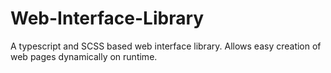 # Web-Interface-Library
A typescript and SCSS based web interface library. Allows easy creation of web pages dynamically on runtime.
